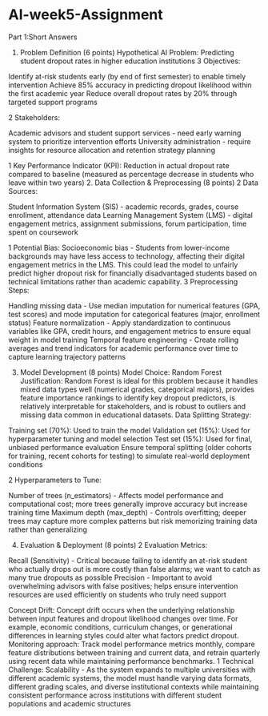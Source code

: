 # AI-week5-Assignment
Part 1:Short Answers

1. Problem Definition (6 points)
Hypothetical AI Problem: Predicting student dropout rates in higher education institutions
3 Objectives:

Identify at-risk students early (by end of first semester) to enable timely intervention
Achieve 85% accuracy in predicting dropout likelihood within the first academic year
Reduce overall dropout rates by 20% through targeted support programs

2 Stakeholders:

Academic advisors and student support services - need early warning system to prioritize intervention efforts
University administration - require insights for resource allocation and retention strategy planning

1 Key Performance Indicator (KPI):
Reduction in actual dropout rate compared to baseline (measured as percentage decrease in students who leave within two years)
2. Data Collection & Preprocessing (8 points)
2 Data Sources:

Student Information System (SIS) - academic records, grades, course enrollment, attendance data
Learning Management System (LMS) - digital engagement metrics, assignment submissions, forum participation, time spent on coursework

1 Potential Bias:
Socioeconomic bias - Students from lower-income backgrounds may have less access to technology, affecting their digital engagement metrics in the LMS. This could lead the model to unfairly predict higher dropout risk for financially disadvantaged students based on technical limitations rather than academic capability.
3 Preprocessing Steps:

Handling missing data - Use median imputation for numerical features (GPA, test scores) and mode imputation for categorical features (major, enrollment status)
Feature normalization - Apply standardization to continuous variables like GPA, credit hours, and engagement metrics to ensure equal weight in model training
Temporal feature engineering - Create rolling averages and trend indicators for academic performance over time to capture learning trajectory patterns

3. Model Development (8 points)
Model Choice: Random Forest
Justification: Random Forest is ideal for this problem because it handles mixed data types well (numerical grades, categorical majors), provides feature importance rankings to identify key dropout predictors, is relatively interpretable for stakeholders, and is robust to outliers and missing data common in educational datasets.
Data Splitting Strategy:

Training set (70%): Used to train the model
Validation set (15%): Used for hyperparameter tuning and model selection
Test set (15%): Used for final, unbiased performance evaluation
Ensure temporal splitting (older cohorts for training, recent cohorts for testing) to simulate real-world deployment conditions

2 Hyperparameters to Tune:

Number of trees (n_estimators) - Affects model performance and computational cost; more trees generally improve accuracy but increase training time
Maximum depth (max_depth) - Controls overfitting; deeper trees may capture more complex patterns but risk memorizing training data rather than generalizing

4. Evaluation & Deployment (8 points)
2 Evaluation Metrics:

Recall (Sensitivity) - Critical because failing to identify an at-risk student who actually drops out is more costly than false alarms; we want to catch as many true dropouts as possible
Precision - Important to avoid overwhelming advisors with false positives; helps ensure intervention resources are used efficiently on students who truly need support

Concept Drift:
Concept drift occurs when the underlying relationship between input features and dropout likelihood changes over time. For example, economic conditions, curriculum changes, or generational differences in learning styles could alter what factors predict dropout.
Monitoring approach: Track model performance metrics monthly, compare feature distributions between training and current data, and retrain quarterly using recent data while maintaining performance benchmarks.
1 Technical Challenge:
Scalability - As the system expands to multiple universities with different academic systems, the model must handle varying data formats, different grading scales, and diverse institutional contexts while maintaining consistent performance across institutions with different student populations and academic structures
